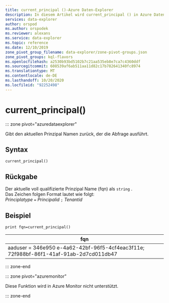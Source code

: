 ```yaml
---
title: current_principal ()-Azure Daten-Explorer
description: In diesem Artikel wird current_principal () in Azure Daten-Explorer beschrieben.
services: data-explorer
author: orspod
ms.author: orspodek
ms.reviewer: alexans
ms.service: data-explorer
ms.topic: reference
ms.date: 12/10/2019
zone_pivot_group_filename: data-explorer/zone-pivot-groups.json
zone_pivot_groups: kql-flavors
ms.openlocfilehash: a2530b93bd5102b7c21aa535eb8e7ca7c4360ddf
ms.sourcegitcommit: 608539af6ab511aa11d82c17b782641340fc8974
ms.translationtype: MT
ms.contentlocale: de-DE
ms.lasthandoff: 10/20/2020
ms.locfileid: "92252498"
---
```

# <a name="current_principal"></a>current_principal()

::: zone pivot="azuredataexplorer"

Gibt den aktuellen Prinzipal Namen zurück, der die Abfrage ausführt.

## <a name="syntax"></a>Syntax

`current_principal()`

## <a name="returns"></a>Rückgabe

Der aktuelle voll qualifizierte Prinzipal Name (fqn) als `string` .  
Das Zeichen folgen Format lautet wie folgt:  
*Principlatype* `=` *Principalid* `;` *Tenantid*

## <a name="example"></a>Beispiel

<!-- csl: https://help.kusto.windows.net/Samples -->
```kusto
print fqn=current_principal()
```

|fqn|
|---|
|aaduser = 346e950 e-4a62-42bf-96f5-4cf4eac3f11e; 72f988bf-86f1-41af-91ab-2d7cd011db47|

::: zone-end

::: zone pivot="azuremonitor"

Diese Funktion wird in Azure Monitor nicht unterstützt.

::: zone-end
